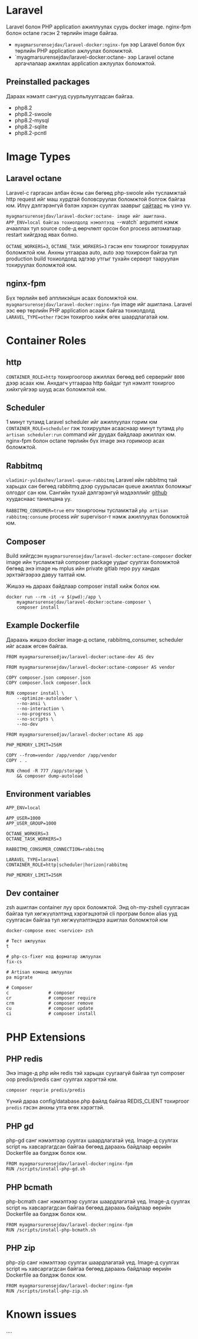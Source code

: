 # Laravel

Laravel болон PHP application ажиллуулах суурь docker image. nginx-fpm болон octane гэсэн 2 төрлийн image байгаа.

- `myagmarsurensejdav/laravel-docker:nginx-fpm` ээр Laravel болон бүх төрлийн PHP application ажлуулах боломжтой.
- `myagmarsurensejdav/laravel-docker:octane- ээр Laravel octane аргачлалаар ажиллах application ажлуулах боломжтой.

## Preinstalled packages

Дараах нэмэлт сангууд суурльлуулгадсан байгаа.

- php8.2
- php8.2-swoole
- php8.2-mysql
- php8.2-sqlite
- php8.2-pcntl

# Image Types

## Laravel octane

Laravel-с гаргасан албан ёсны сан бөгөөд php-swoole ийн тусламжтай http request ийг маш хурдтай боловсруулах боломжтой болгож байгаа юм. Илүү дэлгэрэнгүй бэлэн хэрхэн суулгах зааврыг [сайтаас](https://laravel.com/docs/8.x/octane) нь үзнэ үү.

`myagmarsurensejdav/laravel-docker:octane- image ийг ашиглана. APP_ENV=local байгаа тохиолдолд нэмэлтээд `--watch` argument нэмж ачааллах тул source code-д өөрчлөлт орсон бол process автоматаар restart хийгдээд явах болно.

`OCTANE_WORKERS=3`, `OCTANE_TASK_WORKERS=3` гэсэн env тохиргоог тохируулах боломжтой юм. Анхны утгаараа auto, auto ээр тохирсон байгаа тул production build тохиолдолд эдгээр утгыг тухайн серверт тааруулан тохируулах боломжтой юм.

## nginx-fpm

Бүх төрлийн веб аппликэйшн асаах боломжтой юм. `myagmarsurensejdav/laravel-docker:nginx-fpm` image ийг ашиглана. Laravel ээс өөр төрлийн PHP application асааж байгаа тохиолдолд `LARAVEL_TYPE=other` гэсэн тохиргоо хийж өгөх шаардлагатай юм.

# Container Roles

## http

`CONTAINER_ROLE=http` тохиргоогоор ажиллах бөгөөд веб серверийг `8000` дээр асаах юм. Анхдагч утгаараа http байдаг тул нэмэлт тохиргоо хийхгүйгээр шууд асах боломжтой юм.

## Scheduler

1 минут тутамд Laravel scheduler ийг ажиллуулах горим юм `CONTAINER_ROLE=scheduler` гэж тохируулан асааснаар минут тутамд `php artisan scheduler:run` command ийг дуудах байдлаар ажиллах юм.
nginx-fpm болон octane төрлийн бүх image энэ горимоор асах боломжтой.

## Rabbitmq

`vladimir-yuldashev/laravel-queue-rabbitmq` Laravel ийн rabbitmq тай харьцах сан бөгөөд rabbitmq дээр суурьласан queue ажиллах боломжыг олгодог сан юм. Сангийн тухай дэлгэрэнгүй мэдээллийг [github](https://github.com/vyuldashev/laravel-queue-rabbitmq) хуудаснаас танилцана уу.

`RABBITMQ_CONSUMER=true` env тохиргооны тусламжтай `php artisan rabbitmq:consume` process ийг supervisor-т нэмж ажиллуулах боломжтой юм.

## Composer

Build хийгдсэн `myagmarsurensejdav/laravel-docker:octane-composer` docker image ийн тусламжтай composer package уудыг суулгах боломжтой бөгөөд энэ image нь mplus ийн private gitlab repo руу хандах эрхтэйгээрээ давуу талтай юм.

Жишээ нь дараах байдлаар composer install хийж болох юм.

```
docker run --rm -it -v $(pwd):/app \
    myagmarsurensejdav/laravel-docker:octane-composer \
    composer install
```

## Example Dockerfile

Дараахь жишээ docker image-д octane, rabbitmq_consumer, scheduler ийг асааж өгсөн байгаа.

```
FROM myagmarsurensedjav/laravel-docker:octane-dev AS dev

FROM myagmarsurensejdav/laravel-docker:octane-composer AS vendor

COPY composer.json composer.json
COPY composer.lock composer.lock

RUN composer install \
    --optimize-autoloader \
    --no-ansi \
    --no-interaction \
    --no-progress \
    --no-scripts \
    --no-dev

FROM myagmarsurensedjav/laravel-docker:octane AS app

PHP_MEMORY_LIMIT=256M

COPY --from=vendor /app/vendor /app/vendor
COPY . .

RUN chmod -R 777 /app/storage \
    && composer dump-autoload
```

## Environment variables

```
APP_ENV=local

APP_USER=1000
APP_USER_GROUP=1000

OCTANE_WORKERS=3
OCTANE_TASK_WORKERS=3

RABBITMQ_CONSUMER_CONNECTION=rabbitmq

LARAVEL_TYPE=laravel
CONTAINER_ROLE=http|scheduler|horizon|rabbitmq

PHP_MEMORY_LIMIT=256M
```

## Dev container

zsh ашиглан container луу орох боломжтой. Энд oh-my-zshell суулгасан байгаа тул хөгжүүлэлтэнд хэрэгэцээтэй cli програм болон alias ууд суулгасан байгаа тул хөгжүүлэлтэндээ ашиглах боломжтой юм

```
docker-compose exec <service> zsh

# Тест ажлуулах
t

# php-cs-fixer код форматар ажлуулах
fix-cs

# Artisan команд ажлуулах
pa migrate

# Composer
c               # composer
cr              # composer require
crm             # composer remove
cu              # composer update
ci              # composer install
```

# PHP Extensions

## PHP redis

Энэ image-д php ийн redis тэй харьцах суугаагүй байгаа тул composer оор predis/predis санг суулгах хэрэгтэй юм.

```
composer requrie predis/predis
```

Үүний дараа config/database.php файлд байгаа REDIS_CLIENT тохиргоог `predis` гэсэн анхны утга өгөх хэрэгтэй.

## PHP gd

php-gd санг нэмэлтээр суулгах шаардлагатай үед. Image-д суулгах script нь хавсаргагдсан байгаа бөгөөд дараахь байдлаар өөрийн Dockerfile аа бэлдэж болох юм.

```
FROM myagmarsurensejdav/laravel-docker:nginx-fpm
RUN /scripts/install-php-gd.sh
```

## PHP bcmath

php-bcmath санг нэмэлтээр суулгах шаардлагатай үед. Image-д суулгах script нь хавсаргагдсан байгаа бөгөөд дараахь байдлаар өөрийн Dockerfile аа бэлдэж болох юм.

```
FROM myagmarsurensejdav/laravel-docker:nginx-fpm
RUN /scripts/install-php-bcmath.sh
```

## PHP zip

php-zip санг нэмэлтээр суулгах шаардлагатай үед. Image-д суулгах script нь хавсаргагдсан байгаа бөгөөд дараахь байдлаар өөрийн Dockerfile аа бэлдэж болох юм.

```
FROM myagmarsurensejdav/laravel-docker:nginx-fpm
RUN /scripts/install-php-zip.sh
```

# Known issues

....
